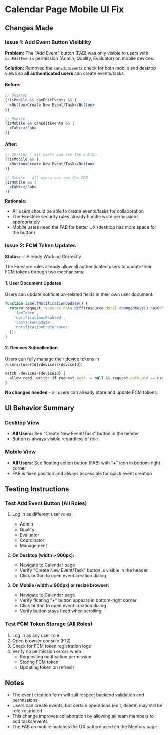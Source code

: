 # Calendar Page Mobile UI Fix

## Changes Made

### Issue 1: Add Event Button Visibility
**Problem:** The "Add Event" button (FAB) was only visible to users with `canEditEvents` permission (Admin, Quality, Evaluator) on mobile devices.

**Solution:** Removed the `canEditEvents` check for both mobile and desktop views so **all authenticated users** can create events/tasks.

#### Before:
```jsx
// Desktop
{!isMobile && canEditEvents && (
  <Button>Create New Event/Task</Button>
)}

// Mobile
{isMobile && canEditEvents && (
  <Fab>+</Fab>
)}
```

#### After:
```jsx
// Desktop - all users can see the button
{!isMobile && (
  <Button>Create New Event/Task</Button>
)}

// Mobile - all users can see the FAB
{isMobile && (
  <Fab>+</Fab>
)}
```

**Rationale:** 
- All users should be able to create events/tasks for collaboration
- The Firestore security rules already handle write permissions appropriately
- Mobile users need the FAB for better UX (desktop has more space for the button)

### Issue 2: FCM Token Updates
**Status:** ✅ Already Working Correctly

The Firestore rules already allow all authenticated users to update their FCM tokens through two mechanisms:

#### 1. User Document Updates
Users can update notification-related fields in their own user document:
```javascript
function isSelfNotificationUpdate() {
  return request.resource.data.diff(resource.data).changedKeys().hasOnly([
    'fcmToken',
    'notificationsEnabled',
    'lastTokenUpdate',
    'notificationPreferences'
  ]);
}
```

#### 2. Devices Subcollection
Users can fully manage their device tokens in `/users/{userId}/devices/{deviceId}`:
```javascript
match /devices/{deviceId} {
  allow read, write: if request.auth != null && request.auth.uid == userId;
}
```

**No changes needed** - all users can already store and update FCM tokens.

## UI Behavior Summary

### Desktop View
- **All Users:** See "Create New Event/Task" button in the header
- Button is always visible regardless of role

### Mobile View
- **All Users:** See floating action button (FAB) with "+" icon in bottom-right corner
- FAB is fixed position and always accessible for quick event creation

## Testing Instructions

### Test Add Event Button (All Roles)
1. Log in as different user roles:
   - Admin
   - Quality
   - Evaluator
   - Coordinator
   - Management

2. **On Desktop (width > 900px):**
   - Navigate to Calendar page
   - Verify "Create New Event/Task" button is visible in the header
   - Click button to open event creation dialog

3. **On Mobile (width ≤ 900px) or resize browser:**
   - Navigate to Calendar page
   - Verify floating "+" button appears in bottom-right corner
   - Click button to open event creation dialog
   - Verify button stays fixed when scrolling

### Test FCM Token Storage (All Roles)
1. Log in as any user role
2. Open browser console (F12)
3. Check for FCM token registration logs
4. Verify no permission errors when:
   - Requesting notification permission
   - Storing FCM token
   - Updating token on refresh

## Notes

- The event creation form will still respect backend validation and permissions
- Users can create events, but certain operations (edit, delete) may still be role-restricted
- This change improves collaboration by allowing all team members to add tasks/events
- The FAB on mobile matches the UX pattern used on the Mentors page

